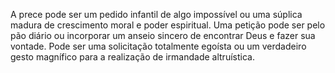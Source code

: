 ﻿A prece pode ser um pedido infantil de algo impossível ou uma súplica madura de crescimento moral e poder espiritual. Uma petição pode ser pelo pão diário ou incorporar um anseio sincero de encontrar Deus e fazer sua vontade. Pode ser uma solicitação totalmente egoísta ou um verdadeiro gesto magnífico para a realização de irmandade altruística.